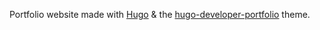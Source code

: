 Portfolio website made with [Hugo](https://gohugo.io/) & the 
[hugo-developer-portfolio](https://github.com/samrobbins85/hugo-developer-portfolio/) theme.

<!-- Note to self: this is being hosted on https://freedns.afraid.org. Forgor -->
